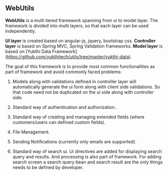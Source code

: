 ## WebUtils

**WebUtils** is a multi tiered framework spanning from ui to model layer. The framework is divided into multi layers, so that each layer can be used independently. 

**UI layer** is created based on angular-js, jquery, bootstrap css.
**Controller layer** is based on Spring MVC, Spring Validation frameworks.
**Model layer** is based on [Yukthi Data Framework] (https://github.com/yukthitech/utils/tree/master/yukthi-data).

The goal of this framework is to provide most common functionalities as part of framework and avoid commonly faced problems:

1. Models along with validations defined in controller layer will automatically generate the ui form along with client side validations. So that code need not be duplicated on the ui side along with controller side.

2. Standard way of authentication and authorization.

3. Standard way of creating and managing extended fields (where customers/users can defined custom fields).

4. File Management.

5. Sending Notifications (currently only emails are supported).

6. Standard way of search ui. Ui directives are added for displaying search query and results. And processing is also part of framework. For adding search screen a search query bean and search result are the only things needs to be defined by developer.

